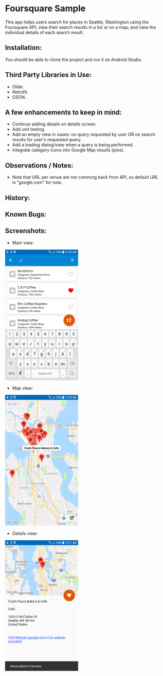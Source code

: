# Foursquare Sample
This app helps users search for places in Seattle, Washington using the Foursquare API; view their search results in a list or on a map; and view the individual details of each search result.

## Installation:
You should be able to clone the project and run it on Android Studio.

## Third Party Libraries in Use:
* Glide.
* Retrofit.
* GSON.

## A few enhancements to keep in mind:
* Continue adding details on details screen.
* Add unit testing.
* Add an empty view in cases: no query requested by user OR no search results for user's requested query.
* Add a loading dialog/view when a query is being performed.
* Integrate category icons into Google Map results (pins).

## Observations / Notes:
* Note that URL per venue are not comming back from API, so default URL is "google.com" for now.

## History:

## Known Bugs:

## Screenshots:
* Main view:
<img src="main_view.png" width="240" height="428"/>


* Map view:
<img src="map_view.png" width="240" height="428"/>


* Details view:
<img src="details_view.png" width="240" height="428"/>
